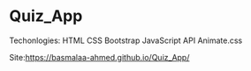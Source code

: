 # Quiz_App
Techonlogies:
HTML
CSS
Bootstrap
JavaScript
API
Animate.css





Site:https://basmalaa-ahmed.github.io/Quiz_App/
